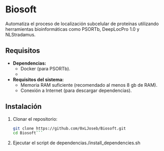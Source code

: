 # Biosoft
Automatiza el proceso de localización subcelular de proteínas utilizando herramientas bioinformáticas como PSORTb, DeepLocPro 1.0 y NLStradamus.
## Requisitos
- **Dependencias:**
  - Docker (para PSORTb).
  - 
- **Requisitos del sistema:**
  - Memoria RAM suficiente (recomendado al menos 8 gb de RAM).
  - Conexión a Internet (para descargar dependencias).

## Instalación
1. Clonar el repositorio:
   ```bash
   git clone https://github.com/0xLJoseb/Biosoft.git
   cd Biosoft```
2. Ejecutar el script de dependencias./install_dependencies.sh 
